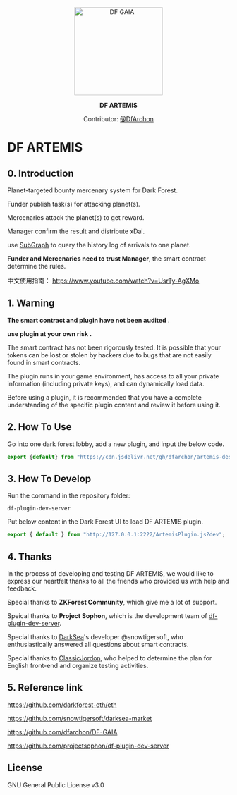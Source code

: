 

<div align="center">
	<img width="200" src="https://user-images.githubusercontent.com/25214732/188123637-d020cd5b-2f69-4436-a279-87f3d36312db.PNG" alt="DF GAIA">
</div>

<p align="center">
	<b>DF ARTEMIS</b>
</p>

<p align="center">
  Contributor: <a href="https://twitter.com/DfArchon">@DfArchon</a>
</p>

# DF ARTEMIS

## 0. Introduction

Planet-targeted bounty mercenary system for Dark Forest.

Funder publish task(s) for attacking planet(s).

Mercenaries attack the planet(s) to get reward.

Manager confirm the result and distribute xDai.

use [SubGraph](https://thegraph.com/en/) to query the history log of arrivals to one planet.

**Funder and Mercenaries need to trust Manager**, 
the smart contract determine the rules.

中文使用指南： https://www.youtube.com/watch?v=UsrTy-AgXMo


## 1. Warning 

**The smart contract and plugin have not been audited** .

 **use plugin at your own risk .**

The smart contract has not been rigorously tested. It is possible that your tokens can be lost or stolen by hackers due to bugs that are not easily found in smart contracts.

The plugin runs in your game environment, has access to all your private information (including private keys),  and can dynamically load data.

Before using a plugin, it is recommended that you have a complete understanding of the specific plugin content and review it before using it.



## 2. How To Use

Go into one dark forest lobby,  add a new plugin, and input the below code.

```js
export {default} from "https://cdn.jsdelivr.net/gh/dfarchon/artemis-dest@master/Artemis-v0.0.2.js"
```

## 3. How To Develop

Run the command in the repository folder:

```
df-plugin-dev-server
```

 Put below content in the Dark Forest UI to load DF ARTEMIS plugin.

```js
export { default } from "http://127.0.0.1:2222/ArtemisPlugin.js?dev";
```

## 4. Thanks

In the process of developing and testing DF ARTEMIS,  we would like to express our heartfelt thanks to all the friends who provided us with help and feedback.

Special thanks to **ZKForest Community**, which give me a lot of support.

Speical thanks to **Project Sophon**, which is the development team of [df-plugin-dev-server](
https://github.com/projectsophon/df-plugin-dev-server).


Special thanks to [DarkSea](https://github.com/snowtigersoft/darksea-market)'s developer @snowtigersoft, who enthusiastically answered all questions about smart contracts.

Special thanks to [ClassicJordon](https://twitter.com/ClassicJordon), who helped to determine the plan for English front-end and organize testing activities.

## 5. Reference link

https://github.com/darkforest-eth/eth

https://github.com/snowtigersoft/darksea-market

https://github.com/dfarchon/DF-GAIA

https://github.com/projectsophon/df-plugin-dev-server


## License

GNU General Public License v3.0



